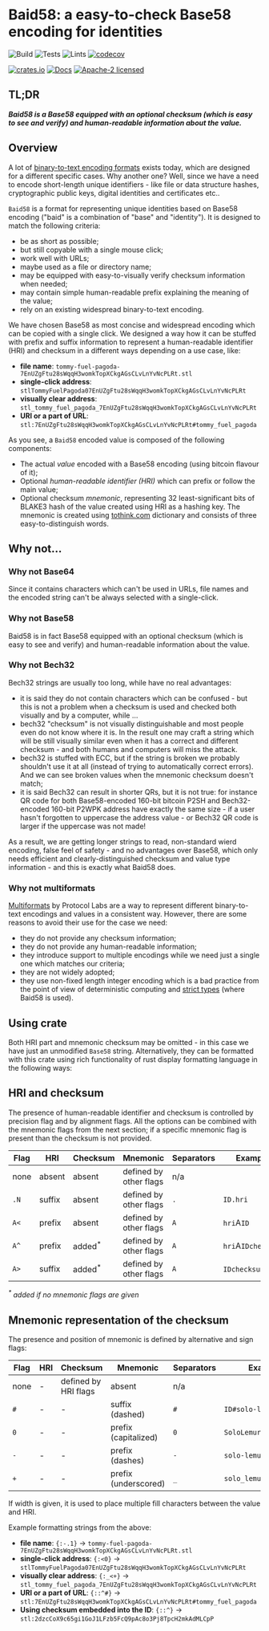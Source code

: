 # Baid58: a easy-to-check Base58 encoding for identities

![Build](https://github.com/UBIDECO/rust-baid58/workflows/Build/badge.svg)
![Tests](https://github.com/UBIDECO/rust-baid58/workflows/Tests/badge.svg)
![Lints](https://github.com/UBIDECO/rust-baid58/workflows/Lints/badge.svg)
[![codecov](https://codecov.io/gh/UBIDECO/rust-baid58/branch/master/graph/badge.svg)](https://codecov.io/gh/UBIDECO/rust-baid58)

[![crates.io](https://img.shields.io/crates/v/baid58)](https://crates.io/crates/baid58)
[![Docs](https://docs.rs/baid58/badge.svg)](https://docs.rs/cyphernet)
[![Apache-2 licensed](https://img.shields.io/crates/l/baid58)](./LICENSE)

## TL;DR

_**Baid58 is a Base58 equipped with an optional checksum (which is easy to
see and verify) and human-readable information about the value.**_

## Overview

A lot of [binary-to-text encoding formats][b2t] exists today, which are designed
for a different specific cases. Why another one? Well, since we have a need to
encode short-length unique identifiers - like file or data structure hashes,
cryptographic public keys, digital identities and certificates etc..

`Baid58` is a format for representing unique identities based on Base58 encoding
("baid" is a combination of "base" and "identity"). It is designed to match the
following criteria:
* be as short as possible;
* but still copyable with a single mouse click;
* work well with URLs;
* maybe used as a file or directory name;
* may be equipped with easy-to-visually verify checksum information when needed;
* may contain simple human-readable prefix explaining the meaning of the value;
* rely on an existing widespread binary-to-text encoding.

We have chosen Base58 as most concise and widespread encoding which can be 
copied with a single click. We designed a way how it can be stuffed with prefix
and suffix information to represent a human-readable identifier (HRI) and
checksum in a different ways depending on a use case, like:

- **file name**:
  `tommy-fuel-pagoda-7EnUZgFtu28sWqqH3womkTopXCkgAGsCLvLnYvNcPLRt.stl`
- **single-click address**:
  `stlTommyFuelPagoda07EnUZgFtu28sWqqH3womkTopXCkgAGsCLvLnYvNcPLRt`
- **visually clear address**:
  `stl_tommy_fuel_pagoda_7EnUZgFtu28sWqqH3womkTopXCkgAGsCLvLnYvNcPLRt`
- **URI or a part of URL**:
  `stl:7EnUZgFtu28sWqqH3womkTopXCkgAGsCLvLnYvNcPLRt#tommy_fuel_pagoda`

As you see, a `Baid58` encoded value is composed of the following components:
* The actual *value* encoded with a Base58 encoding (using bitcoin flavour of 
  it);
* Optional *human-readable identifier (HRI)* which can prefix or follow the main 
  value;
* Optional checksum *mnemonic*, representing 32 least-significant bits of BLAKE3
  hash of the value created using HRI as a hashing key. The mnemonic is created
  using [tothink.com] dictionary and consists of three easy-to-distinguish 
  words.


## Why not...

### Why not Base64

Since it contains characters which can't be used in URLs, file names and the
encoded string can't be always selected with a single-click.

### Why not Base58

Baid58 is in fact Base58 equipped with an optional checksum (which is easy to
see and verify) and human-readable information about the value.

### Why not Bech32

Bech32 strings are usually too long, while have no real advantages:
* it is said they do not contain characters which can be confused - but this is
  not a problem when a checksum is used and checked both visually and by a
  computer, while ...
* bech32 "checksum" is not visually distinguishable and most people even do not
  know where it is. In the result one may craft a string which will be still
  visually similar even when it has a correct and different checksum - and both
  humans and computers will miss the attack.
* bech32 is stuffed with ECC, but if the string is broken we probably shouldn't
  use it at all (instead of trying to automatically correct errors). And we can
  see broken values when the mnemonic checksum doesn't match;
* it is said Bech32 can result in shorter QRs, but it is not true: for instance
  QR code for both Base58-encoded 160-bit bitcoin P2SH and Bech32-encoded 
  160-bit P2WPK address have exactly the same size - if a user hasn't forgotten
  to uppercase the address value - or Bech32 QR code is larger if the uppercase
  was not made!

As a result, we are getting longer strings to read, non-standard wierd 
encoding, false feel of safety - and no advantages over Base58, which only needs
efficient and clearly-distinguished checksum and value type information - and
this is exactly what Baid58 does.

### Why not multiformats

[Multiformats] by Protocol Labs are a way to represent different binary-to-text
encodings and values in a consistent way. However, there are some reasons to
avoid their use for the case we need:
- they do not provide any checksum information;
- they do not provide any human-readable information;
- they introduce support to multiple encodings while we need just a single one
  which matches our criteria;
- they are not widely adopted;
- they use non-fixed length integer encoding which is a bad practice from the
  point of view of deterministic computing and [strict types] (where Baid58 is
  used).

## Using crate

Both HRI part and mnemonic checksum may be omitted - in this case we have just
an unmodified `Base58` string. Alternatively, they can be formatted with this 
crate using rich functionality of rust display formatting language in the 
following ways:

## HRI and checksum

The presence of human-readable identifier and checksum is controlled by 
precision flag and by alignment flags. All the options can be combined with the
mnemonic flags from the next section; if a specific mnemonic flag is present 
than the checksum is not provided.

| Flag | HRI    | Checksum          | Mnemonic               | Separators | Example                |
|------|--------|-------------------|------------------------|------------|------------------------|
| none | absent | absent            | defined by other flags | n/a        |                        |
| `.N` | suffix | absent            | defined by other flags | `.`        | `ID.hri`               |
| `A<` | prefix | absent            | defined by other flags | `A`        | `hri`A`ID`             |
| `A^` | prefix | added<sup>*</sup> | defined by other flags | `A`        | `hri`A`IDchecksum`     |
| `A>` | suffix | added<sup>*</sup> | defined by other flags | `A`        | `IDchecksum`A`hri`     |

_<sup>*</sup> added if no mnemonic flags are given_

## Mnemonic representation of the checksum

The presence and position of mnemonic is defined by alternative and sign flags:

| Flag | HRI    | Checksum          | Mnemonic               | Separators | Example                |
|------|--------|-------------------|------------------------|------------|------------------------|
| none | -      | defined by HRI flags | absent              | n/a        |                        |
| `#`  | -      | -                 | suffix (dashed)        | `#`        | `ID#solo-lemur-wishes` |
| `0`  | -      | -                 | prefix (capitalized)   | `0`        | `SoloLemurWishes0ID`   |
| `-`  | -      | -                 | prefix (dashes)        | `-`        | `solo-lemur-wishes-ID` |
| `+`  | -      | -                 | prefix (underscored)   | `_`        | `solo_lemur_wishes_ID` |

If width is given, it is used to place multiple fill characters between the
value and HRI.

Example formatting strings from the above:
- **file name**: `{:-.1}` ->
  `tommy-fuel-pagoda-7EnUZgFtu28sWqqH3womkTopXCkgAGsCLvLnYvNcPLRt.stl`
- **single-click address**: `{:<0}` ->
  `stlTommyFuelPagoda07EnUZgFtu28sWqqH3womkTopXCkgAGsCLvLnYvNcPLRt`
- **visually clear address**: `{:_<+}` ->
  `stl_tommy_fuel_pagoda_7EnUZgFtu28sWqqH3womkTopXCkgAGsCLvLnYvNcPLRt`
- **URI or a part of URL**: `{::^#}` ->
  `stl:7EnUZgFtu28sWqqH3womkTopXCkgAGsCLvLnYvNcPLRt#tommy_fuel_pagoda`
- **Using checksum embedded into the ID**: `{::^}` ->
  `stl:2dzcCoX9c65gi1GoJ1LFzb5FcQ9pAc8o3Pj8TpcH2mkAdMLCpP`


[b2t]: https://en.wikipedia.org/wiki/Binary-to-text_encoding
[tothink.com]: http://web.archive.org/web/20101031205747/http://www.tothink.com/mnemonic/
[multiformats]: https://github.com/multiformats
[strict types]: https://strict-types.org
